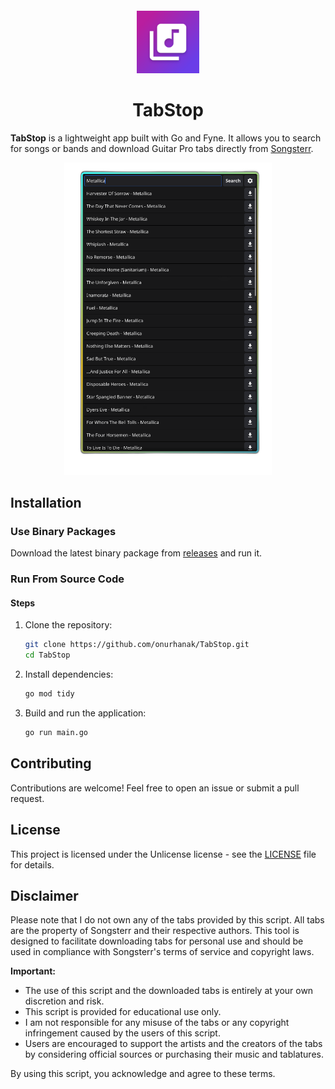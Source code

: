 

<sub>
<p align='center'><img  src="Icon.png" height="100" width="auto"></p>
</sub>
<h1 align="center">TabStop</h1>



**TabStop** is a lightweight app built with Go and Fyne. It allows you to search for songs or bands and download Guitar Pro tabs directly from [Songsterr](https://www.songsterr.com).

<sub>
<p align='center'><img  src="assets/screenshot.png" height="500" width="auto"></p>
</sub>


## Installation

### Use Binary Packages

Download the latest binary package from [releases](https://github.com/onurhanak/TabStop/releases) and run it.

### Run From Source Code

#### Steps

1. Clone the repository:
    ```sh
    git clone https://github.com/onurhanak/TabStop.git
    cd TabStop
    ```

2. Install dependencies:
    ```sh
    go mod tidy
    ```

3. Build and run the application:
    ```sh
    go run main.go
    ```

## Contributing

Contributions are welcome! Feel free to open an issue or submit a pull request.

## License

This project is licensed under the Unlicense license - see the [LICENSE](LICENSE) file for details.

## Disclaimer

Please note that I do not own any of the tabs provided by this script. All tabs are the property of Songsterr and their respective authors. This tool is designed to facilitate downloading tabs for personal use and should be used in compliance with Songsterr's terms of service and copyright laws.

**Important:**
- The use of this script and the downloaded tabs is entirely at your own discretion and risk.
- This script is provided for educational use only.
- I am not responsible for any misuse of the tabs or any copyright infringement caused by the users of this script.
- Users are encouraged to support the artists and the creators of the tabs by considering official sources or purchasing their music and tablatures.

By using this script, you acknowledge and agree to these terms.
